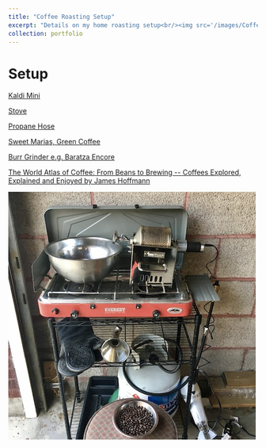 ```yaml
---
title: "Coffee Roasting Setup"
excerpt: "Details on my home roasting setup<br/><img src='/images/Coffee500x500.jpg'>"
collection: portfolio
---
```


Setup
=====
[Kaldi Mini](https://www.amazon.com/KALDI-200-250g-Including-Thermometer-Required/dp/B01MZYZT5B?th=1)

[Stove](https://www.amazon.com/gp/product/B01N1RO9WG/)

[Propane Hose](https://www.amazon.com/gp/product/B073KV4WLJ/)

[Sweet Marias, Green Coffee](https://www.sweetmarias.com/)

[Burr Grinder e.g. Baratza Encore](https://www.seattlecoffeegear.com/baratza-encore-coffee-grinder)

[The World Atlas of Coffee: From Beans to Brewing -- Coffees Explored, Explained and Enjoyed by James Hoffmann](https://www.amazon.com/gp/product/0228100941/)

<img src='/images/Coffee500x500.jpg'>
